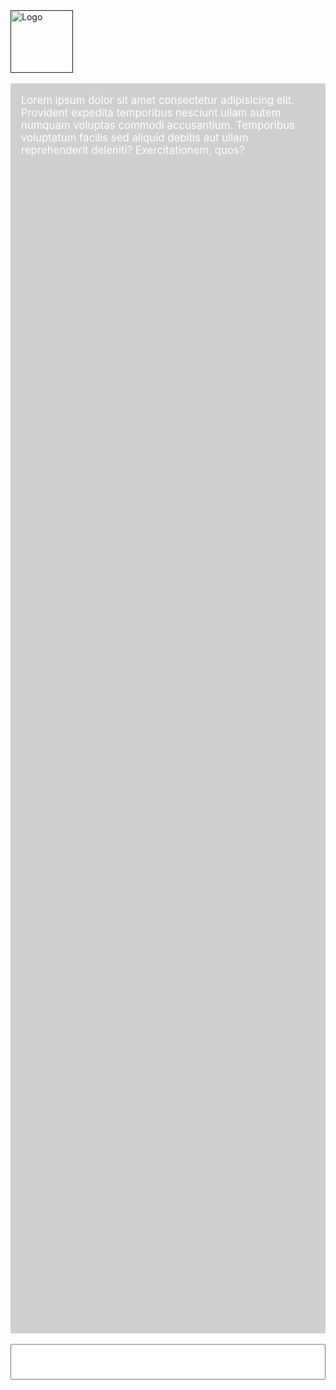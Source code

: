 <head>
 
  <link 
    href="https://fonts.googleapis.com/css?family=Fira+Mono:500&display=swap" 
    rel="stylesheet">
    <script src="https://code.jquery.com/jquery-3.5.1.min.js" integrity="sha256-9/aliU8dGd2tb6OSsuzixeV4y/faTqgFtohetphbbj0=" crossorigin="anonymous"></script>
<style> 
body ::selection {
  /*highlighting*/
  background: transparent;
  text-shadow: 
    1px  0px 1px ,
    0px  1px 1px ,
    -1px  0px 1px ,
    0px -1px 1px ,
    0px  1px black ,
    1px  0px black ,
    -1px  0px black ,
    0px -1px black ;
  text-outline: black;  
}
h1, h2, h3, h4, h5, h6 {
  color:steelblue;
  text-shadow: none;
}

</style>
</head>    
<div id="stack-container">
  <a href=""><img src="https://upload.wikimedia.org/wikipedia/commons/thumb/6/63/OOjs_UI_icon_regular-expression-progressive.svg/1920px-OOjs_UI_icon_regular-expression-progressive.svg.png" width="100px" alt="Logo"></a>
</div>

<!-- # Regex -->

<style>
  #text, #regex{
    color: white;
    width: 100%;
    font-size: 1.2em;
    padding: 1em;
    box-sizing: border-box;
  }
  #text {
    background-color: rgba(100, 100, 100, 0.3);
    height: 50vh;
  }
  #regex {
    color: steelblue;
  }
</style>

<p id="text">Lorem ipsum dolor sit amet consectetur adipisicing elit. Provident expedita temporibus nesciunt ullam autem numquam voluptas commodi accusantium. Temporibus voluptatum facilis sed aliquid debitis aut ullam reprehenderit deleniti? Exercitationem, quos?</p>

<input type="text" name="regex" id="regex" class="font-mono bg-gray-400 bg-opacity-25">

<script src="regex.js"></script>